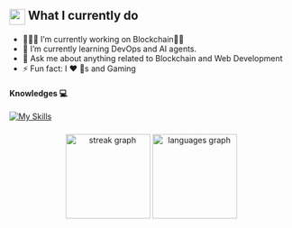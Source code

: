 <summary><h2><img src="https://emojis.slackmojis.com/emojis/images/1453406830/264/success-kid.png?1453406830" align="center" width="28" /> What I currently do</h2></summary>

- 🧑🏻‍💻 I’m currently working on Blockchain✌🏻
- 🌱 I’m currently learning DevOps and AI agents.
- 💬 Ask me about anything related to Blockchain and Web Development
- ⚡ Fun fact: I ❤️ 🐶s and Gaming

#### Knowledges 💻

[![My Skills](https://skillicons.dev/icons?i=solidity,graphql,ipfs,nodejs,express,mongodb,js,typescript,react,nextjs,php,laravel,mysql,vue,vite,html,aws,linux)](https://skillicons.dev)

###

<div align="center">
  <img src="https://streak-stats.demolab.com?user=TunaWho&locale=en&mode=daily&theme=dracula&hide_border=false&border_radius=5" height="150" alt="streak graph"  />
  <img src="https://github-readme-stats.vercel.app/api/top-langs?username=TunaWho&locale=en&hide_title=false&layout=compact&card_width=319&langs_count=6&theme=dracula&hide_border=false" height="150" alt="languages graph"  />
</div>
